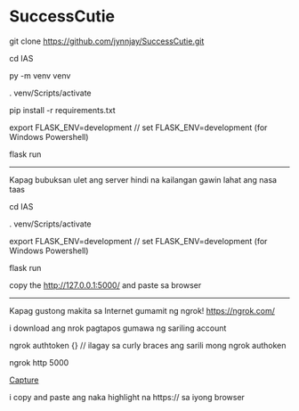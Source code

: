 # SuccessCutie

git clone https://github.com/jynnjay/SuccessCutie.git

cd IAS

py -m venv venv

. venv/Scripts/activate

pip install -r requirements.txt

export FLASK_ENV=development  // set FLASK_ENV=development (for Windows Powershell)

flask run


---
Kapag bubuksan ulet ang server hindi na kailangan gawin lahat ang nasa taas

cd IAS

. venv/Scripts/activate

export FLASK_ENV=development  // set FLASK_ENV=development (for Windows Powershell)

flask run

copy the http://127.0.0.1:5000/ and paste sa browser

---
Kapag gustong makita sa Internet gumamit ng ngrok! 
https://ngrok.com/

i download ang nrok pagtapos gumawa ng sariling account

ngrok authtoken {} // ilagay sa curly braces ang sarili mong ngrok authoken

ngrok http 5000

[Capture](https://user-images.githubusercontent.com/85058488/162574693-2355ee3a-6b8a-4c55-88d4-e32303ff454c.PNG)

i copy and paste ang naka highlight na https:// sa iyong browser

